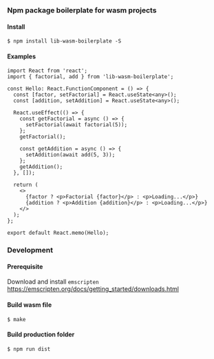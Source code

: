 ### Npm package boilerplate for wasm projects

#### Install
`
$ npm install lib-wasm-boilerplate -S
`
#### Examples

```
import React from 'react';
import { factorial, add } from 'lib-wasm-boilerplate';

const Hello: React.FunctionComponent = () => {
  const [factor, setFactorial] = React.useState<any>();
  const [addition, setAddition] = React.useState<any>();

  React.useEffect(() => {
    const getFactorial = async () => {
      setFactorial(await factorial(5));
    };
    getFactorial();

    const getAddition = async () => {
      setAddition(await add(5, 3));
    };
    getAddition();
  }, []);

  return (
    <>
      {factor ? <p>Factorial {factor}</p> : <p>Loading...</p>}
      {addition ? <p>Addition {addition}</p> : <p>Loading...</p>}
    </>
  );
};

export default React.memo(Hello);
```

### Development

#### Prerequisite
Download and install `emscripten`
https://emscripten.org/docs/getting_started/downloads.html

#### Build wasm file

`
$ make
`

#### Build production folder

`
$ npm run dist
`


